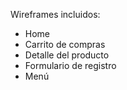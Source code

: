 Wireframes incluidos:
- Home
- Carrito de compras
- Detalle del producto
- Formulario de registro
- Menú
